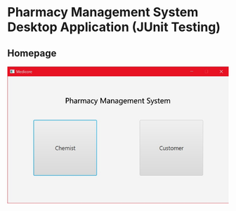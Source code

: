 # Pharmacy Management System Desktop Application (JUnit Testing) 

## Homepage
![Homepage](PMS_OutputImages/Homepage.jpeg)


